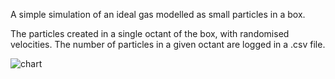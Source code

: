 A simple simulation of an ideal gas modelled as small particles in a box.

The particles created in a single octant of the box, with randomised velocities. The number of particles in a given octant are logged in a .csv file.

![chart](https://github.com/guney34/3d_ideal_gas_kinetic_simulation/assets/175081948/cacb0025-6daa-48cb-a885-edbddbfb125d)
